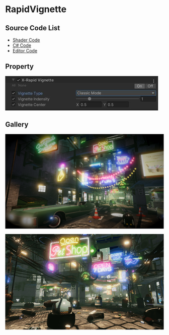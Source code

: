 
# RapidVignette

## Source Code List
- [Shader Code](Shader/RapidVignette.shader)
- [C# Code](RapidVignette.cs)
- [Editor Code](Editor/RapidVignetteEditor.cs)


## Property
![](https://raw.githubusercontent.com/QianMo/X-PostProcessing-Gallery/master/Media/Vignette/RapidVignette/RapidVignetteProperty.jpg)

## Gallery
![](https://raw.githubusercontent.com/QianMo/X-PostProcessing-Gallery/master/Media/Vignette/RapidVignette/RapidVignette.png)

![](https://raw.githubusercontent.com/QianMo/X-PostProcessing-Gallery/master/Media/Vignette/RapidVignette/RapidVignette.gif)